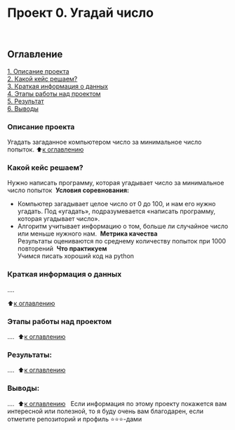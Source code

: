 # Проект 0. Угадай число
​
## Оглавление  
[1. Описание проекта](https://github.com/Mart-Againin/school_data_1/tree/main/project_0/README.md#Описание-проекта)  
[2. Какой кейс решаем?](https://github.com/Mart-Againin/school_data_1/tree/main/project_0/README.md#Какой-кейс-решаем)  
[3. Краткая информация о данных](https://github.com/Mart-Againin/school_data_1/tree/main/project_0/README.md#Краткая-информация-о-данных)  
[4. Этапы работы над проектом](https://github.com/Mart-Againin/school_data_1/tree/main/project_0/README.md#Этапы-работы-над-проектом)  
[5. Результат](https://github.com/Mart-Againin/school_data_1/tree/main/project_0/README.md#Результат)    
[6. Выводы](https://github.com/Mart-Againin/school_data_1/tree/main/project_0/README.md#Выводы) 
​
### Описание проекта    
Угадать загаданное компьютером число за минимальное число попыток.
​
:arrow_up:[к оглавлению](https://github.com/Mart-Againin/school_data_1/tree/main/project_0/README.md#Оглавление)
​
​
### Какой кейс решаем?    
Нужно написать программу, которая угадывает число за минимальное число попыток
​
**Условия соревнования:**  
- Компьютер загадывает целое число от 0 до 100, и нам его нужно угадать. Под «угадать», подразумевается «написать программу, которая угадывает число».
- Алгоритм учитывает информацию о том, больше ли случайное число или меньше нужного нам.
​
**Метрика качества**     
Результаты оцениваются по среднему количеству попыток при 1000 повторений
​
**Что практикуем**     
Учимся писать хороший код на python
​
​
### Краткая информация о данных
....
  
:arrow_up:[к оглавлению](https://github.com/Mart-Againin/school_data_1/tree/main/project_0/README.md#Оглавление)
​
​
### Этапы работы над проектом  
....
​
:arrow_up:[к оглавлению](https://github.com/Mart-Againin/school_data_1/tree/main/project_0/README.md#Оглавление)
​
​
### Результаты:  
....
​
:arrow_up:[к оглавлению](https://github.com/Mart-Againin/school_data_1/tree/main/project_0/README.md#Оглавление)
​
​
### Выводы:  
....
​
:arrow_up:[к оглавлению](https://github.com/Mart-Againin/school_data_1/tree/main/project_0/README.md#Оглавление)
​
​
Если информация по этому проекту покажется вам интересной или полезной, то я буду очень вам благодарен, если отметите репозиторий и профиль ⭐️⭐️⭐️-дами